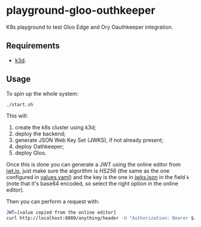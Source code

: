 # playground-gloo-outhkeeper

K8s playground to test Gloo Edge and Ory Oauthkeeper integration.

## Requirements

* [k3d](https://k3d.io/).

## Usage

To spin up the whole system:

```sh
./start.sh
```

This will:

1. create the k8s cluster using k3d;
2. deploy the backend;
3. generate JSON Web Key Set (JWKS), if not already present;
4. deploy Oathkeeper;
5. deploy Gloo.

Once this is done you can generate a JWT using the online editor from
[jwt.io](https://jwt.io/), just make sure the algorithm is *HS256* (the same as
the one configured in [values.yaml](./oathkeeper/values.yaml)) and the key is
the one in [jwks.json](./oathkeeper/jwks.json) in the field `k` (note that it's
base64 encoded, so select the right option in the online editor).

Then you can perform a request with:

```sh
JWT=[value copied from the online editor]
curl http://localhost:8080/anything/header -H "Authorization: Bearer $JWT"
```
